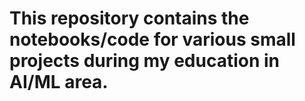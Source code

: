 # This repository contains the notebooks/code for various small projects during my education in AI/ML area.

